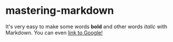 # mastering-markdown
It's very easy to make some words **bold** and other words *italic* with Markdown. You can even [link to Google!](http://google.com)
